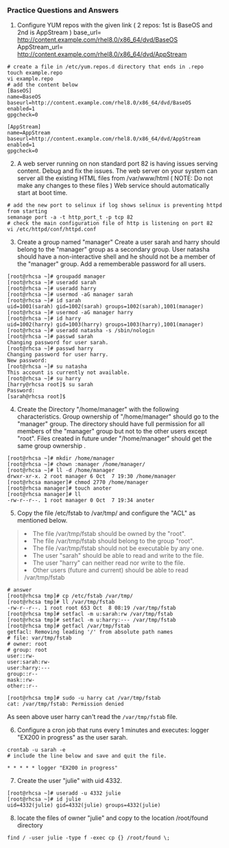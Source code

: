 ### Practice Questions and Answers<!-- omit from toc -->

1. Configure YUM repos with the given link ( 2 repos: 1st is BaseOS and 2nd is AppStream ) base_url= http://content.example.com/rhel8.0/x86_64/dvd/BaseOS AppStream_url= http://content.example.com/rhel8.0/x86_64/dvd/AppStream
```console
# create a file in /etc/yum.repos.d directory that ends in .repo
touch example.repo
vi example.repo
# add the content below
[BaseOS]
name=BaseOS
baseurl=http://content.example.com/rhel8.0/x86_64/dvd/BaseOS
enabled=1
gpgcheck=0

[AppStream]
name=AppStream
baseurl=http://content.example.com/rhel8.0/x86_64/dvd/AppStream
enabled=1
gpgcheck=0

```
2. A web server running on non standard port 82 is having issues serving content.
Debug and fix the issues.
The web server on your system can server all the existing HTML files from
/var/www/html
( NOTE: Do not make any changes to these files )
Web service should automatically start at boot time.
```console
# add the new port to selinux if log shows selinux is preventing httpd from starting
semanage port -a -t http_port_t -p tcp 82
# check the main configuration file of http is listening on port 82
vi /etc/httpd/conf/httpd.conf
```
3. Create a group named "manager"
Create a user sarah and harry should belong to the "manager" group as a secondary
group.
User natasha should have a non-interactive shell and he should not be a member of the
"manager" group. Add a rememberable password for all users.
```console
[root@rhcsa ~]# groupadd manager
[root@rhcsa ~]# useradd sarah
[root@rhcsa ~]# useradd harry
[root@rhcsa ~]# usermod -aG manager sarah
[root@rhcsa ~]# id sarah
uid=1001(sarah) gid=1002(sarah) groups=1002(sarah),1001(manager)
[root@rhcsa ~]# usermod -aG manager harry
[root@rhcsa ~]# id harry
uid=1002(harry) gid=1003(harry) groups=1003(harry),1001(manager)
[root@rhcsa ~]# useradd natasha -s /sbin/nologin
[root@rhcsa ~]# passwd sarah
Changing password for user sarah.
[root@rhcsa ~]# passwd harry
Changing password for user harry.
New password: 
[root@rhcsa ~]# su natasha
This account is currently not available.
[root@rhcsa ~]# su harry
[harry@rhcsa root]$ su sarah
Password: 
[sarah@rhcsa root]$
```
4. Create the Directory "/home/manager" with the following characteristics.
Group ownership of "/home/manager" should go to the "manager" group.
The directory should have full permission for all members of the "manager" group but
not to the other users except "root".
Files created in future under "/home/manager" should get the same group ownership .
```console
[root@rhcsa ~]# mkdir /home/manager
[root@rhcsa ~]# chown :manager /home/manager/
[root@rhcsa ~]# ll -d /home/manager
drwxr-xr-x. 2 root manager 6 Oct  7 19:30 /home/manager
[root@rhcsa manager]# chmod 2770 /home/manager
[root@rhcsa manager]# touch anoter
[root@rhcsa manager]# ll
-rw-r--r--. 1 root manager 0 Oct  7 19:34 anoter
```
5. Copy the file /etc/fstab to /var/tmp/ and configure the "ACL" as mentioned below.
><li>The file /var/tmp/fstab should be owned by the "root".
><li>The file /var/tmp/fstab should belong to the group "root".
><li>The file /var/tmp/fstab should not be executable by any one.
><li>The user "sarah" should be able to read and write to the file.
><li>The user "harry" can neither read nor write to the file.
><li>Other users (future and current) should be able to read /var/tmp/fstab
```console
# answer
[root@rhcsa tmp]# cp /etc/fstab /var/tmp/
[root@rhcsa tmp]# ll /var/tmp/fstab 
-rw-r--r--. 1 root root 653 Oct  8 08:19 /var/tmp/fstab
[root@rhcsa tmp]# setfacl -m u:sarah:rw /var/tmp/fstab 
[root@rhcsa tmp]# setfacl -m u:harry:--- /var/tmp/fstab 
[root@rhcsa tmp]# getfacl /var/tmp/fstab
getfacl: Removing leading '/' from absolute path names
# file: var/tmp/fstab
# owner: root
# group: root
user::rw-
user:sarah:rw-
user:harry:---
group::r--
mask::rw-
other::r--

[root@rhcsa tmp]# sudo -u harry cat /var/tmp/fstab
cat: /var/tmp/fstab: Permission denied
```
As seen above user harry can't read the `/var/tmp/fstab` file.

6. Configure a cron job that runs every 1 minutes and executes:
logger "EX200 in progress" as the user sarah.
```console
crontab -u sarah -e
# include the line below and save and quit the file.

* * * * * logger "EX200 in progress"

```
7. Create the user "julie" with uid 4332.
```console
[root@rhcsa ~]# useradd -u 4332 julie
[root@rhcsa ~]# id julie
uid=4332(julie) gid=4332(julie) groups=4332(julie)
```
8. locate the files of owner "julie" and copy to the location /root/found directory

```console
find / -user julie -type f -exec cp {} /root/found \;
```
